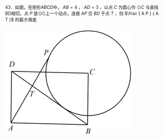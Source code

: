 43．如图，在矩形ABCD中， $A B { = } 4$ ， $A D { = } 3$ ，以点 $C$ 为圆心作 $\odot C$ 与直线BD相切，点 $P$ 是⊙C上一个动点，连接 $A P$ 交 $B D$ 于点 $T$ ，则 $\frac { A P } { A T }$ 的最大值是

![](<../../qs_image_DB/专题2-1__将军饮马等8类常见最值问题（解析版）/940a3349aa2a2362b563be30269550ad87f36460a09edb86eff3a5b7f5280774.jpg>)

